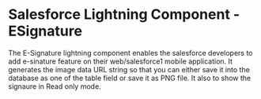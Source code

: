 # Salesforce Lightning Component - ESignature

The E-Signature lightning component enables the salesforce developers to add e-sinature feature on their web/salesforce1 mobile application. It generates the image data URL string so that you can either save it into the database as one of the table field or save it as PNG file. It also to show the signaure in Read only mode.